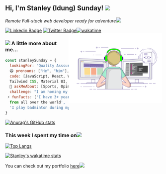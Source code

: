 <h2> Hi, I'm Stanley (Idung) Sunday! <img src="https://media.giphy.com/media/26Fxy3Iz1ari8oytO/giphy.gif" width="70"></h2>
<p><em>Remote Full-stack web developer ready for adventure</em><img src="https://media.giphy.com/media/XGma2iRIHTKkwqRkFl/giphy.gif" width="50"></p>

[![Linkedin Badge](https://img.shields.io/badge/-Stanley%20Sunday-blue?style=flat-square&logo=Linkedin&logoColor=white&link=https://www.linkedin.com/in/sundaystanley56/)](https://www.linkedin.com/in/sundaystanley56/)
[![Twitter Badge](https://img.shields.io/badge/-@idung_stanley_-1ca0f1?style=flat-square&labelColor=1ca0f1&logo=twitter&logoColor=white&link=https://twitter.com/IdungStanley)](https://twitter.com/IdungStanley)[![wakatime](https://wakatime.com/badge/user/909dbd3a-7288-43ba-a40a-85182df68521.svg)](https://wakatime.com/@909dbd3a-7288-43ba-a40a-85182df68521)
<img align="right" alt="GIF" src="https://raw.githubusercontent.com/devSouvik/devSouvik/master/gif3.gif" width="300"/>

### <img src="https://media.giphy.com/media/kbVuid1Ak3uEHJUMVO/giphy.gif" width="50"> A little more about me...  

```javascript
const stanleySunday = {
  lookingFor: "Quality Asssurance Engineer" || "Full-stack web developer",
  😄 pronouns: ["He", "him"],
  code: [JavaScript, React, Vue, Redux, Ruby on Rails, HTML/CSS, Semantic UI, Bootstrap, 
  Tailwind CSS, Material UI, Selenium],
  💬 askMeAbout: [Sports, Opinions, Science, renovation shows],
  challenge: "I am honing my React skills and picking up Node.js",
 ⚡ funFacts: ['I have 3+ years of remote work experience with devs 
  from all over the world', 
  'I play badminton during my free time.']
}
```
[![Anurag's GitHub stats](https://github-readme-stats.vercel.app/api?username=idungstanley)](https://github.com/idungstanley/github-readme-stats)

### This week I spent my time on<img src="https://media.giphy.com/media/SvQzkTQb3ZwKcj1QTO/giphy.gif" width="40">

<!--START_SECTION:waka-->
[![Top Langs](https://github-readme-stats.vercel.app/api/top-langs/?username=idungstanley)](https://github.com/idungstanley/github-readme-stats)

[![Stanley's wakatime stats](https://github-readme-stats.vercel.app/api/wakatime?username=stanley_idung)](https://github.com/idungstanley/github-readme-stats)

<!--END_SECTION:waka-->



<p>You can check out my portfolio <a href="https://idungstanley.github.io/portfolio/">here</a><img src="https://media.giphy.com/media/cKPse5DZaptID3YAMK/giphy.gif" width="60"></p>

<!--
**idungstanley/idungstanley** is a ✨ _special_ ✨ repository because its `README.md` (this file) appears on your GitHub profile.

Here are some ideas to get you started:

- 🔭 I’m currently working on ...
- 🌱 I’m currently learning ...
- 👯 I’m looking to collaborate on ...
- 🤔 I’m looking for help with ...
- 💬 Ask me about ...
- 📫 How to reach me: ...
-  Pronouns: ...
-  Fun fact: ...
<p>Latest Blog Posts<img src="https://media.giphy.com/media/THICzXhqZItpoFX7aD/giphy.gif" width="55"></p>
-->
